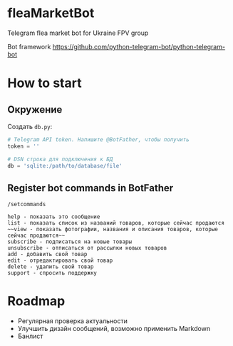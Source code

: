 # fleaMarketBot
Telegram flea market bot for Ukraine FPV group

Bot framework https://github.com/python-telegram-bot/python-telegram-bot

# How to start

## Окружение

Создать `db.py`:


```python
# Telegram API token. Напишите @BotFather, чтобы получить
token = ''

# DSN строка для подключения к БД
db = 'sqlite:/path/to/database/file'
```

## Register bot commands in BotFather

```
/setcommands

help - показать это сообщение
list - показать список из названий товаров, которые сейчас продаются
~~view - показать фотографии, названия и описания товаров, которые сейчас продаются~~
subscribe - подписаться на новые товары
unsubscribe - отписаться от рассылки новых товаров
add - добавить свой товар
edit - отредактировать свой товар
delete - удалить свой товар
support - спросить поддержку
```


# Roadmap

 - Регулярная проверка актуальности
 - Улучшить дизайн сообщений, возможно применить Markdown
 - Банлист
